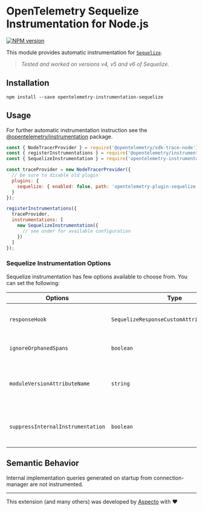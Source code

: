 # OpenTelemetry Sequelize Instrumentation for Node.js
[![NPM version](https://img.shields.io/npm/v/opentelemetry-instrumentation-sequelize.svg)](https://www.npmjs.com/package/opentelemetry-instrumentation-sequelize)

This module provides automatic instrumentation for [`Sequelize`](https://sequelize.org/).  
> _Tested and worked on versions v4, v5 and v6 of Sequelize._

## Installation

```
npm install --save opentelemetry-instrumentation-sequelize
```

## Usage
For further automatic instrumentation instruction see the [@opentelemetry/instrumentation](https://github.com/open-telemetry/opentelemetry-js/tree/main/packages/opentelemetry-instrumentation) package.

```js
const { NodeTracerProvider } = require('@opentelemetry/sdk-trace-node');
const { registerInstrumentations } = require('@opentelemetry/instrumentation');
const { SequelizeInstrumentation } = require('opentelemetry-instrumentation-sequelize');

const traceProvider = new NodeTracerProvider({
  // be sure to disable old plugin
  plugins: {
    sequelize: { enabled: false, path: 'opentelemetry-plugin-sequelize' }
  }
});

registerInstrumentations({
  traceProvider,
  instrumentations: [
    new SequelizeInstrumentation({
      // see under for available configuration
    })
  ]
});
```

### Sequelize Instrumentation Options

Sequelize instrumentation has few options available to choose from. You can set the following:

| Options        | Type                                   | Description                                                                                     |
| -------------- | -------------------------------------- | ----------------------------------------------------------------------------------------------- |
| `responseHook` | `SequelizeResponseCustomAttributesFunction` | Hook called before response is returned, which allows to add custom attributes to span.      |
| `ignoreOrphanedSpans` | `boolean` | Set to true if you only want to trace operation which has parent spans |
| `moduleVersionAttributeName` | `string` | If passed, a span attribute will be added to all spans with key of the provided `moduleVersionAttributeName` and value of the patched module version |
| `suppressInternalInstrumentation` | `boolean` | Sequelize operation use db libs under the hood. Setting this to true will hide the underlying spans (if instrumented). |


## Semantic Behavior
Internal implementation queries generated on startup from connection-manager are not instrumented.

---

This extension (and many others) was developed by [Aspecto](https://www.aspecto.io/) with ❤️
